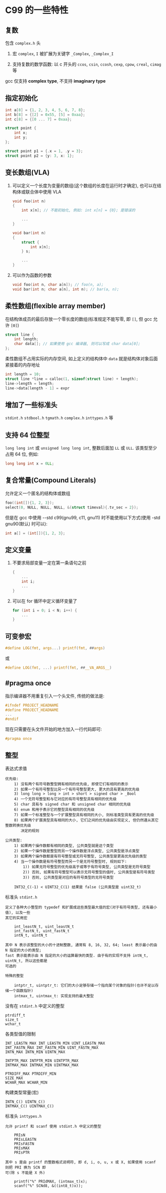 C99 的一些特性
====================================================================================================


## 复数

包含 `complex.h` 头

1. 宏 `complex`, `I` 被扩展为关键字 `_Complex`, `_Complex_I`

2. 支持复数的数学函数: 以 c 开头的 `ccos`, `csin`, `ccosh`, `cexp`, `cpow`, `creal`, `cimag` 等

gcc 仅支持 **complex type**, 不支持 **imaginary type**


## 指定初始化

``` c
int a[8] = {1, 2, 3, 4, 5, 6, 7, 8};
int b[8] = {[2] = 0x55, [5] = 0xaa};
int c[8] = {[0 ... 7] = 0xaa};

struct point {
    int x;
    int y;
};

struct point p1 = {.x = 1, .y = 3};
struct point p2 = {y: 3, x: 1};
```


## 变长数组(VLA)

1. 可以定义一个长度为变量的数组(这个数组的长度在运行时才确定), 也可以在结构体或联合体中使用 VLA

    ``` c
    void foo(int n)
    {
        int x[n]; // 不能初始化, 例如: int x[n] = {0}; 是错误的

        ...
    }

    void bar(int n)
    {
        struct {
            int x[n];
        } s;

        ...
    }
    ```

2. 可以作为函数的参数

    ``` c
    void foo(int n, char a[n]); // foo(n, a);
    void bar(int n; char a[n], int n); // bar(a, n);
    ```


## 柔性数组(flexible array member)

在结构体成员的最后存放一个零长度的数组(标准规定不能写零, 即 `[]`, 但 gcc 允许 `[0]`)

``` c
struct line {
    int length;
    char data[]; // 如果使用 gcc 编译器, 则可以写成 char data[0];
};
```

柔性数组不占用实际的内存空间, 如上定义的结构体中 `data` 就是结构体对象后面紧接着的内存地址

``` c
int length = 10;
struct line *line = calloc(1, sizeof(struct line) + length);
line->length = length;
line->data[length - 1] = expr
```


## 增加了一些标准头

`stdint.h` `stdbool.h` `tgmath.h` `complex.h` `inttypes.h` 等


## 支持 64 位整型

`long long int` 或 `unsigned long long int`, 整数后面加 `LL` 或 `ULL`. 该类型至少占用 64 位, 例如:
``` c
long long int x = 0LL;
```


## 复合常量(Compound Literals)

允许定义一个匿名的结构体或数组

``` c
foo((int[]){1, 2, 3});
select(0, NULL, NULL, NULL, &(struct timeval){.tv_sec = 2});
```

但是在 gcc 中使用 --std c99(gnu99, c11, gnu11) 时不能使用以下方式(使用 -std gnu90(默认) 时可以):

``` c
int a[] = (int[]){1, 2, 3};
```


## 定义变量

1. 不要求局部变量一定在第一条语句之前

    ``` c
    {
        ...
        int i;
        ...
    }
    ```

2. 可以在 for 循环中定义循环变量了

    ``` c
    for (int i = 0; i < N; i++) {
        ...
    }
    ```


## 可变参宏

``` c
#define LOG(fmt, args...) printf(fmt, ##args)
```
或
``` c
#define LOG(fmt, ...) printf(fmt, ##__VA_ARGS__)
```


## #pragma once

指示编译器不用重复引入一个头文件, 传统的做法是:

``` c
#ifndef PROJECT_HEADNAME
#define PROJECT_HEADNAME
...
#endif
```

现在只需要在头文件开始的地方加入一行代码即可:

``` c
#pragma once
```


## 整型

表达式求值

    优先级:
        1) 没有两个有符号数整型拥有相同的优先级, 即使它们有相同的表示
        2) 如果一个有符号整型比另一个有符号整型更大, 更大的具有更高的优先级
        3) long long > long > int > short > signed char > _Bool
        4) 一个无符号整型和与它对应的有符号整型具有相同的优先级
        5) char 具有与 signed char 和 unsigned char 相同的优先级
        6) enum 和用于表示它的整型具有相同的优先级
        7) 如果一个标准整型与一个扩展整型具有相同的大小, 则标准类型具有更高的优先级
        8) 如果两个扩展类型具有相同的大小, 它们之间的优先级由实现定义, 但仍然遵从其它整数转换优先级
           决定的规则

    公共类型:
        1) 如果两个操作数都有相同的类型, 公共类型就是这个类型
        2) 如果一个操作数是整型而另一个操作数是浮点类型, 公共类型是浮点类型
        3) 如果两个操作数都是有符号整型或无符号整型, 公共类型是更高优先级的类型
        4) 当一个操作数是有符号整型而另一个是无符号整型时, 规则如下:
            1)) 如果无符号整型的优先级高于或等于有符号类型, 公共类型是无符号类型
            2)) 否则, 如果有符号整型可以表示无符号整型的值时, 公共类型是有符号类型
            3)) 否则, 公共类型是对应的有符号类型的无符号类型

        INT32_C(-1) < UINT32_C(1) 结果是 false (公共类型是 uint32_t)

标准头 `stdint.h`

    定义了各种大小整型的 typedef 和扩展成这些类型最大值的宏(对于有符号类型, 还有最小值), 以及一些
    其它的实用宏

        int_leastN_t, uint_leastN_t
        int_fastN_t, uint_fastN_t
        intN_t, uintN_t

    其中 N 表示该整型的大小的十进制整数, 通常有 8, 16, 32, 64; least 表示最小的由 N 指定的大小的类型;
    fast 表示能表示由 N 指定的大小的运算最快的类型. 由于有的实现不支持 intN_t, uintN_t, 所以这些都是
    可选的

    特殊的整型

        intptr_t, uintptr_t: 它们的大小足够存储一个指向某个对象的指针(也许不足以存储一个函数指针)
        intmax_t, uintmax_t: 实现支持的最大整型

没有在 `stdint.h` 中定义的整型

    ptrdiff_t
    size_t
    wchar_t

各类型值的限制

    INT_LEASTN_MAX INT_LEASTN_MIN UINT_LEASTN_MAX
    INT_FASTN_MAX INT_FASTN_MIN UINT_FASTN_MAX
    INTN_MAX INTN_MIN UINTN_MAX

    INTPTR_MAX INTPTR_MIN UINTPTR_MAX
    INTMAX_MAX INTMAX_MIN UINTMAX_MAX

    PTRDIFF_MAX PTRDIFF_MIN
    SIZE_MAX
    WCHAR_MAX WCHAR_MIN

构建类型常量(宏)

    INTN_C() UINTN_C()
    INTMAX_C() UINTMAX_C()

标准头 `inttypes.h`

    允许 printf 和 scanf 使用 stdint.h 中定义的整型

        PRIsN
        PRIsLEASTN
        PRIsFASTN
        PRIsMAX
        PRIsPTR

    其中 s 是由 printf 的整数格式说明符, 即 d, i, o, u, x 或 X, 如果使用 scanf 则把 PRI 换为 SCN 即
    可(除 s 不能是 X 外)

        printf("%" PRIdMAX, (intmax_t)x);
        scanf("%" SCNd8, &((int8_t)x));

